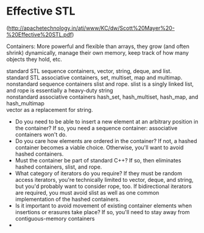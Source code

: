 # Effective STL
(http://apachetechnology.in/ati/www/KC/dw/Scott%20Mayer%20-%20Effective%20STL.pdf)

Containers: More powerful and flexible than arrays, they grow (and often shrink) dynamically, manage their own memory, keep track of how many objects they hold, etc.

standard STL sequence containers, vector, string, deque, and list.<br>
standard STL associative containers, set, multiset, map and multimap.<br>
nonstandard sequence containers slist and rope. slist is a singly linked list, and rope is essentially a heavy-duty string<br>
nonstandard associative containers hash_set, hash_multiset, hash_map, and hash_multimap<br>
vector<char> as a replacement for string.

- Do you need to be able to insert a new element at an arbitrary position in the container? If so, you need a sequence container: associative containers won't do.
- Do you care how elements are ordered in the container? If not, a hashed container becomes a viable choice. Otherwise, you'll want to avoid hashed containers.
- Must the container be part of standard C++? If so, then eliminates hashed containers, slist, and rope.
- What category of iterators do you require? If they must be random access iterators, you're technically limited to vector, deque, and string, but you'd probably want to consider rope, too. If bidirectional iterators are required, you must avoid slist as well as one common implementation of the hashed containers.
- Is it important to avoid movement of existing container elements when insertions or erasures take place? If so, you'll need to stay away from contiguous-memory containers
- 